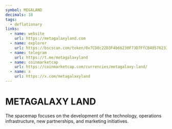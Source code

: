 ```yaml
---
symbol: MEGALAND
decimals: 18
tags:
  - deflationary
links:
  - name: website
    url: https://metagalaxyland.com
  - name: explorer
    url: https://bscscan.com/token/0x7CD8c22D3F4b66230F73D7FfCB48576233c3fe33
  - name: telegram
    url: https://t.me/metagalaxyland
  - name: coinmarketcap
    url: https://coinmarketcap.com/currencies/metagalaxy-land/
  - name: x
    url: https://x.com/metagalaxyland
---
```


# METAGALAXY LAND

The spacemap focuses on the development of the technology, operations infrastructure, new partnerships, and marketing initiatives.
